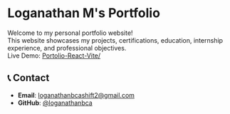 # Loganathan M's Portfolio

Welcome to my personal portfolio website!  
This website showcases my projects, certifications, education, internship experience, and professional objectives.  
Live Demo: [Portolio-React-Vite/](https://loganathanbca.github.io/Portolio-React-Vite/)

## 📞 Contact

- **Email**: loganathanbcashift2@gmail.com  
- **GitHub**: [@loganathanbca](https://github.com/loganathanbca)
